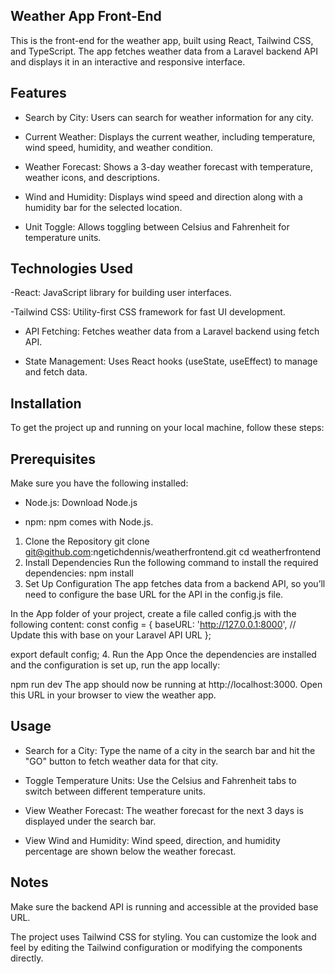 ## Weather App Front-End
This is the front-end for the weather app, built using React, Tailwind CSS, and TypeScript. The app fetches weather data from a Laravel backend API and displays it in an interactive and responsive interface.

## Features
- Search by City: Users can search for weather information for any city.

- Current Weather: Displays the current weather, including temperature, wind speed, humidity, and weather condition.

- Weather Forecast: Shows a 3-day weather forecast with temperature, weather icons, and descriptions.

- Wind and Humidity: Displays wind speed and direction along with a humidity bar for the selected location.

- Unit Toggle: Allows toggling between Celsius and Fahrenheit for temperature units.

## Technologies Used
-React: JavaScript library for building user interfaces.

-Tailwind CSS: Utility-first CSS framework for fast UI development.

- API Fetching: Fetches weather data from a Laravel backend using fetch API.

- State Management: Uses React hooks (useState, useEffect) to manage and fetch data.


## Installation
To get the project up and running on your local machine, follow these steps:

## Prerequisites
Make sure you have the following installed:

- Node.js: Download Node.js

- npm: npm comes with Node.js.

1. Clone the Repository
git clone git@github.com:ngetichdennis/weatherfrontend.git
cd weatherfrontend
2. Install Dependencies
Run the following command to install the required dependencies:
npm install
3. Set Up Configuration
The app fetches data from a backend API, so you’ll need to configure the base URL for the API in the config.js file.

In the App folder of your project, create a file called config.js with the following content:
const config = {
  baseURL: 'http://127.0.0.1:8000', // Update this with base on your Laravel API URL
};

export default config;
4. Run the App
Once the dependencies are installed and the configuration is set up, run the app locally:


npm run dev
The app should now be running at http://localhost:3000. Open this URL in your browser to view the weather app.

## Usage
- Search for a City: Type the name of a city in the search bar and hit the "GO" button to fetch weather data for that city.

- Toggle Temperature Units: Use the Celsius and Fahrenheit tabs to switch between different temperature units.

- View Weather Forecast: The weather forecast for the next 3 days is displayed under the search bar.

- View Wind and Humidity: Wind speed, direction, and humidity percentage are shown below the weather forecast.

## Notes
Make sure the backend API is running and accessible at the provided base URL.

The project uses Tailwind CSS for styling. You can customize the look and feel by editing the Tailwind configuration or modifying the components directly.
